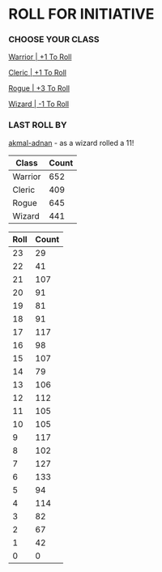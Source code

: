 # ROLL FOR INITIATIVE
### CHOOSE YOUR CLASS

[Warrior | +1 To Roll](https://github.com/benjaminsampica/benjaminsampica/issues/new?title=roll%7Cwarrior&body=Just+click+%27Submit+new+issue%27.)

[Cleric | +1 To Roll](https://github.com/benjaminsampica/benjaminsampica/issues/new?title=roll%7Ccleric&body=Just+click+%27Submit+new+issue%27.)

[Rogue | +3 To Roll](https://github.com/benjaminsampica/benjaminsampica/issues/new?title=roll%7Crogue&body=Just+click+%27Submit+new+issue%27.)

[Wizard | -1 To Roll](https://github.com/benjaminsampica/benjaminsampica/issues/new?title=roll%7Cwizard&body=Just+click+%27Submit+new+issue%27.)
### LAST ROLL BY
[akmal-adnan](https://www.github.com/akmal-adnan) - as a wizard rolled a 11!

|Class|Count|
|-|-|
|Warrior|652|
|Cleric|409|
|Rogue|645|
|Wizard|441|

|Roll|Count|
|-|-|
|23|29
|22|41
|21|107
|20|91
|19|81
|18|91
|17|117
|16|98
|15|107
|14|79
|13|106
|12|112
|11|105
|10|105
|9|117
|8|102
|7|127
|6|133
|5|94
|4|114
|3|82
|2|67
|1|42
|0|0

